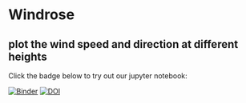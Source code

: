 # Windrose
## plot the wind speed and direction at different heights


Click the badge below to try out our jupyter notebook:

[![Binder](https://mybinder.org/badge.svg)](https://mybinder.org/v2/gh/anacost/Windrose/master)
[![DOI](https://zenodo.org/badge/125497927.svg)](https://zenodo.org/badge/latestdoi/125497927)
